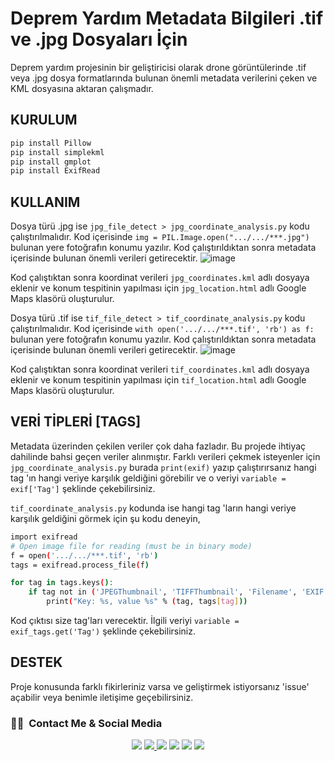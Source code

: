 # Deprem Yardım Metadata Bilgileri .tif ve .jpg Dosyaları İçin

Deprem yardım projesinin bir geliştiricisi olarak drone görüntülerinde .tif veya .jpg dosya formatlarında bulunan önemli metadata verilerini çeken ve KML dosyasına aktaran çalışmadır.

## KURULUM
```bash
pip install Pillow
pip install simplekml
pip install gmplot
pip install ExifRead
```
## KULLANIM
Dosya türü .jpg ise `jpg_file_detect > jpg_coordinate_analysis.py` kodu çalıştırılmalıdır. Kod içerisinde `img = PIL.Image.open(".../.../***.jpg")` bulunan yere fotoğrafın konumu yazılır. Kod çalıştırıldıktan sonra metadata içerisinde bulunan önemli verileri getirecektir.
![image](https://user-images.githubusercontent.com/74931027/219063344-23dc07ca-5732-46fe-a75f-e314f30e61e6.png)

Kod çalıştıktan sonra koordinat verileri `jpg_coordinates.kml` adlı dosyaya eklenir ve konum tespitinin yapılması için `jpg_location.html` adlı Google Maps klasörü oluşturulur.

Dosya türü .tif ise `tif_file_detect > tif_coordinate_analysis.py` kodu çalıştırılmalıdır. Kod içerisinde `with open('.../.../***.tif', 'rb') as f:` bulunan yere fotoğrafın konumu yazılır. Kod çalıştırıldıktan sonra metadata içerisinde bulunan önemli verileri getirecektir.
![image](https://user-images.githubusercontent.com/74931027/219064369-32f171c7-7b17-40b3-8ca9-4b421689477a.png)

Kod çalıştıktan sonra koordinat verileri `tif_coordinates.kml` adlı dosyaya eklenir ve konum tespitinin yapılması için `tif_location.html` adlı Google Maps klasörü oluşturulur.

## VERİ TİPLERİ [TAGS]
Metadata üzerinden çekilen veriler çok daha fazladır. Bu projede ihtiyaç dahilinde bahsi geçen veriler alınmıştır. Farklı verileri çekmek isteyenler için `jpg_coordinate_analysis.py` burada `print(exif)` yazıp çalıştırırsanız hangi tag 'ın hangi veriye karşılık geldiğini görebilir ve o veriyi `variable = exif['Tag']` şeklinde çekebilirsiniz. 

`tif_coordinate_analysis.py` kodunda ise hangi tag 'ların hangi veriye karşılık geldiğini görmek için şu kodu deneyin,
```bash
import exifread
# Open image file for reading (must be in binary mode)
f = open('.../.../***.tif', 'rb')
tags = exifread.process_file(f)

for tag in tags.keys():
    if tag not in ('JPEGThumbnail', 'TIFFThumbnail', 'Filename', 'EXIF MakerNote'):
        print("Key: %s, value %s" % (tag, tags[tag]))
```
Kod çıktısı size tag'ları verecektir. İlgili veriyi `variable = exif_tags.get('Tag')` şeklinde çekebilirsiniz.

## DESTEK
Proje konusunda farklı fikirleriniz varsa ve geliştirmek istiyorsanız 'issue' açabilir veya benimle iletişime geçebilirsiniz.

### 🤝🏻 &nbsp;Contact Me & Social Media

<p align="center">
<a href="mailto:cinarismailselcuk@gmail.com"><img src="https://img.shields.io/badge/-Mail-D14836?style=flat&logo=Gmail&logoColor=white"/></a>
<a href="https://www.linkedin.com/in/ismailselcukcinar/"><img src="https://img.shields.io/badge/-LinkedIn-0077B5?style=flat&logo=Linkedin&logoColor=white%22"/</a>
<a href="https://instagram.com/ismail_selcuks"><img src="https://img.shields.io/badge/-Instagram_-E4405F?style=flat&logo=Instagram&logoColor=white"/></a>
<a href="https://twitter.com/ismail_selcuks"><img src="https://img.shields.io/badge/-Twitter_-1976c2?style=flat&logo=Twitter&logoColor=white"/></a>
<a href="https://www.youtube.com/channel/UCSt6rE5y6iklyFBpm-0xOYA"><img src="https://img.shields.io/badge/-YouTube_-c4302b?style=flat&logo=YouTube&logoColor=white"/></a>
<a href="https://discordapp.com/users/652243845790302239/"><img src="https://img.shields.io/badge/-Discord_-6A5ACD?style=flat&logo=Discord&logoColor=white"/></a>
</p>
